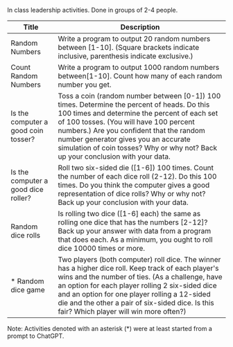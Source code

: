In class leadership activities.  Done in groups of 2-4 people.

| Title | Description |
| ----- | ----------- |
| Random Numbers | Write a program to output 20 random numbers between [1-10].  (Square brackets indicate inclusive, parenthesis indicate exclusive.) |
| Count Random Numbers | Write a program to output 1000 random numbers between[1-10].  Count how many of each random number you get. |
| Is the computer a good coin tosser? | Toss a coin (random number between [0-1]) 100 times.  Determine the percent of heads.  Do this 100 times and determine the percent of each set of 100 tosses.  (You will have 100 percent numbers.)  Are you confident that the random number generator gives you an accurate simulation of coin tosses?  Why or why not?  Back up your conclusion with your data. |
| Is the computer a good dice roller? | Roll two six-sided die ([1-6]) 100 times.  Count the number of each dice roll (2-12).  Do this 100 times.  Do you think the computer gives a good representation of dice rolls?  Why or why not?  Back up your conclusion with your data. |
| Random dice rolls | Is rolling two dice ([1-6] each) the same as rolling one dice that has the numbers [2-12]?  Back up your answer with data from a program that does each.  As a minimum, you ought to roll dice 10000 times or more. |
| * Random dice game | Two players (both computer) roll dice.  The winner has a higher dice roll.  Keep track of each player's wins and the number of ties.  (As a challenge, have an option for each player rolling 2 six-sided dice and an option for one player rolling a 12-sided die and the other a pair of six-sided dice.  Is this fair?  Which player will win more often?) |

Note:  Activities denoted with an asterisk (*) were at least started from a prompt to ChatGPT.
